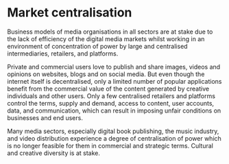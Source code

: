 # Market centralisation

Business models of media organisations in all sectors are at stake due to the lack of efficiency of the digital media markets whilst working in an environment of concentration of power by large and centralised intermediaries, retailers, and platforms.

Private and commercial users love to publish and share images, videos and opinions on websites, blogs and on social media. But even though the internet itself is decentralised, only a limited number of popular applications benefit from the commercial value of the content generated by creative individuals and other users. Only a few centralised retailers and platforms control the terms, supply and demand, access to content, user accounts, data, and communication, which can result in imposing unfair conditions on businesses and end users.

Many media sectors, especially digital book publishing, the music industry, and video distribution experience a degree of centralisation of power which is no longer feasible for them in commercial and strategic terms. Cultural and creative diversity is at stake.

